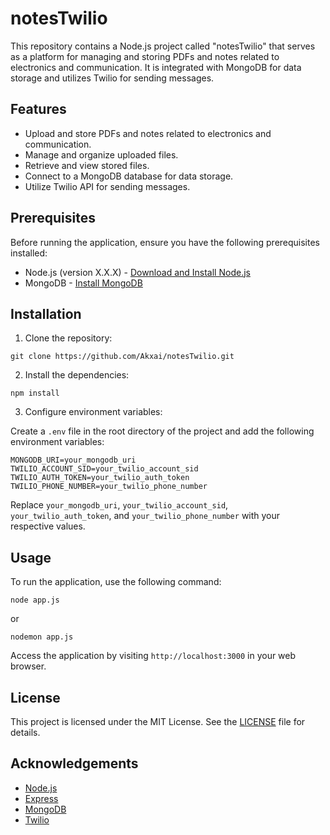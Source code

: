 # notesTwilio

This repository contains a Node.js project called "notesTwilio" that serves as a platform for managing and storing PDFs and notes related to electronics and communication. It is integrated with MongoDB for data storage and utilizes Twilio for sending messages.

## Features

- Upload and store PDFs and notes related to electronics and communication.
- Manage and organize uploaded files.
- Retrieve and view stored files.
- Connect to a MongoDB database for data storage.
- Utilize Twilio API for sending messages.

## Prerequisites

Before running the application, ensure you have the following prerequisites installed:

- Node.js (version X.X.X) - [Download and Install Node.js](https://nodejs.org)
- MongoDB - [Install MongoDB](https://docs.mongodb.com/manual/installation/)

## Installation

1. Clone the repository:

`git clone https://github.com/Akxai/notesTwilio.git`


2. Install the dependencies:

`npm install`


3. Configure environment variables:

Create a `.env` file in the root directory of the project and add the following environment variables:

`MONGODB_URI=your_mongodb_uri
TWILIO_ACCOUNT_SID=your_twilio_account_sid
TWILIO_AUTH_TOKEN=your_twilio_auth_token
TWILIO_PHONE_NUMBER=your_twilio_phone_number`



Replace `your_mongodb_uri`, `your_twilio_account_sid`, `your_twilio_auth_token`, and `your_twilio_phone_number` with your respective values.

## Usage

To run the application, use the following command:

`node app.js` 

or

`nodemon app.js`


Access the application by visiting `http://localhost:3000` in your web browser.

## License

This project is licensed under the MIT License. See the [LICENSE](LICENSE) file for details.

## Acknowledgements

- [Node.js](https://nodejs.org)
- [Express](https://expressjs.com)
- [MongoDB](https://www.mongodb.com)
- [Twilio](https://www.twilio.com)




















